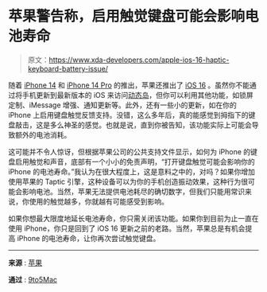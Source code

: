 # 苹果警告称，启用触觉键盘可能会影响电池寿命

> 原文：<https://www.xda-developers.com/apple-ios-16-haptic-keyboard-battery-issue/>

随着 [iPhone 14](https://www.xda-developers.com/apple-iphone-14/) 和 [iPhone 14 Pro](https://www.xda-developers.com/apple-iphone-14-pro/) 的推出，苹果还推出了 [iOS 16](https://www.xda-developers.com/ios-16/) 。虽然你不能通过将手机更新到最新版本的 iOS 来访问[动态岛](https://www.xda-developers.com/apple-dynamic-island-editorial/)，但你可以利用其他功能，如锁屏定制、iMessage 增强、通知更新等。此外，还有一些小的更新，如在你的 iPhone 上启用键盘触觉反馈支持。没错，这么多年后，真的能感觉到拇指下的键盘敲击，这是多么神圣的感觉。也就是说，直到你被告知，该功能实际上可能会导致额外的电池消耗。

这可能并不令人惊讶，但根据苹果公司的公共支持文件显示，如何为 iPhone 的键盘启用触觉和声音，底部有一个小小的免责声明，“打开键盘触觉可能会影响你的 iPhone 的电池寿命。”我认为在很大程度上，这是意料之中的，对吗？如果你增加使用苹果的 Taptic 引擎，这种设备可以为你的手机创造振动效果，这种行为很可能会影响电池。当然，苹果无法提供电池耗尽的确切数字，但我们只能用常识来说，你使用的触觉越多，你就越有可能感受到影响。

如果你想最大限度地延长电池寿命，你只需关闭该功能。如果你到目前为止一直在使用 iPhone，你只是回到了 iOS 16 更新之前的老路。当然，苹果总是有机会提高 iPhone 的电池寿命，让你再次尝试触觉键盘。

* * *

**来源** : [苹果](https://support.apple.com/en-us/HT213404)

**通过** : [9to5Mac](https://9to5mac.com/2022/09/20/ios-16-keyboard-haptics-battery-life/)